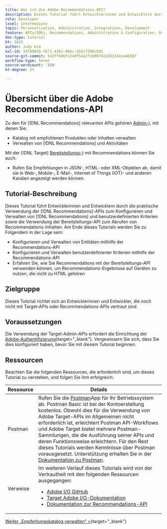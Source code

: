 ```yaml
---
title: Was ist die Adobe Recommendations-API?
description: Dieses Tutorial führt Entwicklerinnen und Entwicklern durch die praktische Verwendung der Adobe Target Recommendations-APIs zum Konfigurieren und Verwalten von Recommendations-Katalogen und benutzerdefinierten Kriterien sowie die Verwendung der Bereitstellungs-API zum Abrufen von Recommendations-Inhalten.
role: Developer
level: Intermediate
topic: Personalization, Administration, Integrations, Development
feature: APIs/SDKs, Recommendations, Administration & Configuration, Overview
doc-type: tutorial
kt: 3815
author: Judy Kim
exl-id: 10f80056-fb71-4362-86bc-d161f596cb91
source-git-commit: 542ff406fc24df54a2f1b007422492341ea46507
workflow-type: tm+mt
source-wordcount: '334'
ht-degree: 2%

---
```


# Übersicht über die Adobe Recommendations-API

Zu den für [!DNL Recommendations] relevanten APIs gehören [Admin-](https://experienceleague.adobe.com/docs/target/using/apis/api-overview.html?lang=de)), mit denen Sie:

* Katalog mit empfohlenen Produkten oder Inhalten verwalten
* Verwalten von [!DNL Recommendations] und Aktivitäten

Mit der [!DNL Target] [Bereitstellungs-](https://experienceleague.adobe.com/docs/target/using/apis/api-overview.html?lang=de)) mit Recommendations können Sie auch:

* Rufen Sie Empfehlungen in JSON-, HTML- oder XML-Objekten ab, damit sie in Web-, Mobile-, E-Mail-, Internet of Things (IOT)- und anderen Kanälen angezeigt werden können.

## Tutorial-Beschreibung

Dieses Tutorial führt Entwicklerinnen und Entwicklern durch die praktische Verwendung der [!DNL Recommendations]-APIs zum Konfigurieren und Verwalten von [!DNL Recommendations] und benutzerdefinierten Kriterien sowie die Verwendung der Bereitstellungs-API zum Abrufen von Recommendations-Inhalten. Am Ende dieses Tutorials werden Sie zu Folgendem in der Lage sein:

* Konfigurieren und Verwalten von Entitäten mithilfe der Recommendations-API
* Konfigurieren und Verwalten benutzerdefinierter Kriterien mithilfe der Recommendations-API
* Erfahren Sie, wie Sie Recommendations mit der Bereitstellungs-API verwenden können, um Recommendations-Ergebnisse auf Geräten zu nutzen, die nicht zu HTML gehören

## Zielgruppe

Dieses Tutorial richtet sich an Entwicklerinnen und Entwickler, die noch nicht mit Target-APIs oder Recommendations-APIs vertraut sind.

## Voraussetzungen

Die Verwendung der Target-Admin-APIs erfordert die Einrichtung der [Adobe-Authentifizierung](https://experienceleague.adobe.com/docs/target-dev/developer/api/configure-authentication.html?lang=de){target="_blank"}. Vergewissern Sie sich, dass Sie dies konfiguriert haben, bevor Sie mit diesem Tutorial beginnen.

## Ressourcen

Beachten Sie die folgenden Ressourcen, die erforderlich sind, um dieses Tutorial zu verstehen, und folgen Sie ihm erfolgreich:

| Ressource | Details |
| --- | --- |
| Postman | Rufen Sie die [Postman](https://www.postman.com/downloads/)App für Ihr Betriebssystem ab. Postman Basic ist bei der Kontoerstellung kostenlos. Obwohl dies für die Verwendung von Adobe Target-APIs im Allgemeinen nicht erforderlich ist, erleichtert Postman API-Workflows und Adobe Target bietet mehrere Postman-Sammlungen, die die Ausführung seiner APIs und deren Funktionsweise erleichtern. Für den Rest dieses Tutorials werden Kenntnisse über Postman vorausgesetzt. Unterstützung erhalten Sie in der [Dokumentation zu Postman](https://learning.getpostman.com/). |
| Verweise | Im weiteren Verlauf dieses Tutorials wird von der Vertrautheit mit den folgenden Ressourcen ausgegangen:<UL><li>[Adobe I/O GitHub](https://github.com/adobeio)</li><li>[Target Adobe I/O-Dokumentation](https://developers.adobetarget.com/api/#introduction)</li><li>[Dokumentation zur Recommendations-API](https://developers.adobetarget.com/api/recommendations/)</li></ul> |

[Weiter „Empfehlungskatalog verwalten“ >](https://experienceleague.adobe.com/docs/target-dev/developer/api/recommendations-api/manage-catalog.html?lang=de){target="_blank"}
